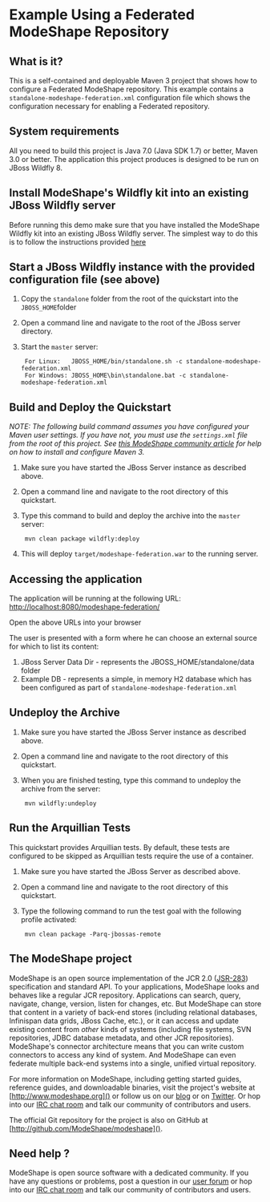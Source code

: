 Example Using a Federated ModeShape Repository
==============================================

What is it?
-----------

This is a self-contained and deployable Maven 3 project that shows how to configure a Federated ModeShape repository.
This example contains a `standalone-modeshape-federation.xml` configuration file which shows the configuration necessary for enabling a
Federated repository.

System requirements
-------------------

All you need to build this project is Java 7.0 (Java SDK 1.7) or better, Maven 3.0 or better.
The application this project produces is designed to be run on JBoss Wildfly 8.

Install ModeShape's Wildfly kit into an existing JBoss Wildfly server
---------------------------------------------------------------

Before running this demo make sure that you have installed the ModeShape Wildfly kit into an existing JBoss Wildfly server.
The simplest way to do this is to follow the instructions provided [here](https://docs.jboss.org/author/display/MODE/Installing+ModeShape+into+AS7)

Start a JBoss Wildfly instance with the provided configuration file (see above)
---------------------------------------------------------------------------

1. Copy the `standalone` folder from the root of the quickstart into the `JBOSS_HOME`folder
2. Open a command line and navigate to the root of the JBoss server directory.
3. Start the `master` server:

        For Linux:   JBOSS_HOME/bin/standalone.sh -c standalone-modeshape-federation.xml
        For Windows: JBOSS_HOME\bin\standalone.bat -c standalone-modeshape-federation.xml

Build and Deploy the Quickstart
-------------------------------

_NOTE: The following build command assumes you have configured your Maven user settings. If you have not, you must use the `settings.xml`
file from the root of this project. See [this ModeShape community article](http://community.jboss.org/wiki/ModeShapeandMaven)
for help on how to install and configure Maven 3._

1. Make sure you have started the JBoss Server instance as described above.
2. Open a command line and navigate to the root directory of this quickstart.
3. Type this command to build and deploy the archive into the `master` server:

        mvn clean package wildfly:deploy

4. This will deploy `target/modeshape-federation.war` to the running server.

Accessing the application
------------------------

The application will be running at the following URL: <http://localhost:8080/modeshape-federation/>

Open the above URLs into your browser

The user is presented with a form where he can choose an external source for which to list its content:

1. JBoss Server Data Dir - represents the JBOSS_HOME/standalone/data folder
2. Example DB - represents a simple, in memory H2 database which has been configured as part of  `standalone-modeshape-federation.xml`

Undeploy the Archive
--------------------

1. Make sure you have started the JBoss Server instance as described above.
2. Open a command line and navigate to the root directory of this quickstart.
3. When you are finished testing, type this command to undeploy the archive from the server:

        mvn wildfly:undeploy

Run the Arquillian Tests
-------------------------

This quickstart provides Arquillian tests. By default, these tests are configured to be skipped as Arquillian tests require the use of a container.

1. Make sure you have started the JBoss Server as described above.
2. Open a command line and navigate to the root directory of this quickstart.
3. Type the following command to run the test goal with the following profile activated:

        mvn clean package -Parq-jbossas-remote

The ModeShape project
---------------------
ModeShape is an open source implementation of the JCR 2.0 
([JSR-283](http://www.jcp.org/en/jsr/detail?id=283])) specification and 
standard API. To your applications, ModeShape looks and behaves like a 
regular JCR repository. Applications can search, query, navigate, change, 
version, listen for changes, etc. But ModeShape can store that content 
in a variety of back-end stores (including relational databases, Infinispan 
data grids, JBoss Cache, etc.), or it can access and update existing content 
from *other* kinds of systems (including file systems, SVN repositories, 
JDBC database metadata, and other JCR repositories). ModeShape's connector 
architecture means that you can write custom connectors to access any 
kind of system. And ModeShape can even federate multiple back-end systems 
into a single, unified virtual repository.

For more information on ModeShape, including getting started guides, 
reference guides, and downloadable binaries, visit the project's website 
at [http://www.modeshape.org]() or follow us on our [blog](http://modeshape.wordpress.org) 
or on [Twitter](http://twitter.com/modeshape). Or hop into our 
[IRC chat room](http://www.jboss.org/modeshape/chat) and talk our community 
of contributors and users.

The official Git repository for the project is also on GitHub at 
[http://github.com/ModeShape/modeshape]().

Need help ?
-----------

ModeShape is open source software with a dedicated community. If you have 
any questions or problems, post a question in our 
[user forum](http://community.jboss.org/en/modeshape) or hop into our 
[IRC chat room](http://www.jboss.org/modeshape/chat) and talk our 
community of contributors and users.